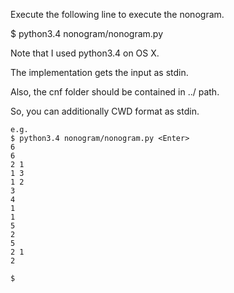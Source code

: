 Execute the following line to execute the nonogram.

$ python3.4 nonogram/nonogram.py

Note that I used python3.4 on OS X.

The implementation gets the input as stdin.

Also, the cnf folder should be contained in ../ path.


So, you can additionally CWD format as stdin.

```
e.g.
$ python3.4 nonogram/nonogram.py <Enter>
6
6
2 1
1 3
1 2
3
4
1
1
5
2
5
2 1
2

$ 
```
